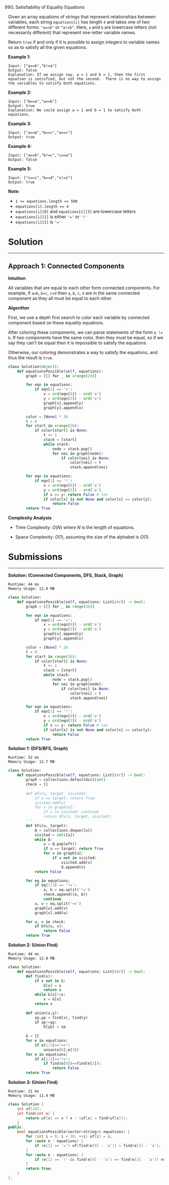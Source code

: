 990. Satisfiability of Equality Equations

Given an array equations of strings that represent relationships between variables, each string `equations[i]` has length `4` and takes one of two different forms: `"a==b"` or `"a!=b"`.  Here, `a` and `b` are lowercase letters (not necessarily different) that represent one-letter variable names.

Return `true` if and only if it is possible to assign integers to variable names so as to satisfy all the given equations.

 

**Example 1:**
```
Input: ["a==b","b!=a"]
Output: false
Explanation: If we assign say, a = 1 and b = 1, then the first equation is satisfied, but not the second.  There is no way to assign the variables to satisfy both equations.
```

**Example 2:**
```
Input: ["b==a","a==b"]
Output: true
Explanation: We could assign a = 1 and b = 1 to satisfy both equations.
```

**Example 3:**
```
Input: ["a==b","b==c","a==c"]
Output: true
```

**Example 4:**
```
Input: ["a==b","b!=c","c==a"]
Output: false
```

**Example 5:**
```
Input: ["c==c","b==d","x!=z"]
Output: true
```

**Note:**

* `1 <= equations.length <= 500`
* `equations[i].length == 4`
* `equations[i][0]` and `equations[i][3]` are lowercase letters
* `equations[i][1]` is either `'='` or `'!'`
* `equations[i][2]` is `'='`

# Solution
---
## Approach 1: Connected Components
**Intuition**

All variables that are equal to each other form connected components. For example, if `a=b`, `b=c`, `c=d` then `a`, `b`, `c`, `d` are in the same connected component as they all must be equal to each other.

**Algorithm**

First, we use a depth first search to color each variable by connected component based on these equality equations.

After coloring these components, we can parse statements of the form `a != b`. If two components have the same color, then they must be equal, so if we say they can't be equal then it is impossible to satisfy the equations.

Otherwise, our coloring demonstrates a way to satisfy the equations, and thus the result is `true`.

```python
class Solution(object):
    def equationsPossible(self, equations):
        graph = [[] for _ in xrange(26)]

        for eqn in equations:
            if eqn[1] == '=':
                x = ord(eqn[0]) - ord('a')
                y = ord(eqn[3]) - ord('a')
                graph[x].append(y)
                graph[y].append(x)

        color = [None] * 26
        t = 0
        for start in xrange(26):
            if color[start] is None:
                t += 1
                stack = [start]
                while stack:
                    node = stack.pop()
                    for nei in graph[node]:
                        if color[nei] is None:
                            color[nei] = t
                            stack.append(nei)

        for eqn in equations:
            if eqn[1] == '!':
                x = ord(eqn[0]) - ord('a')
                y = ord(eqn[3]) - ord('a')
                if x == y: return False # lee
                if color[x] is not None and color[x] == color[y]:
                    return False
        return True
```

**Complexity Analysis**

* Time Complexity: $O(N)$ where $N$ is the length of equations.

* Space Complexity: $O(1)$, assuming the size of the alphabet is $O(1)$.

# Submissions
---
**Solution: (Connected Components, DFS, Stack, Graph)**
```
Runtime: 44 ms
Memory Usage: 12.9 MB
```
```python
class Solution:
    def equationsPossible(self, equations: List[str]) -> bool:
        graph = [[] for _ in range(26)]

        for eqn in equations:
            if eqn[1] == '=':
                x = ord(eqn[0]) - ord('a')
                y = ord(eqn[3]) - ord('a')
                graph[x].append(y)
                graph[y].append(x)

        color = [None] * 26
        t = 0
        for start in range(26):
            if color[start] is None:
                t += 1
                stack = [start]
                while stack:
                    node = stack.pop()
                    for nei in graph[node]:
                        if color[nei] is None:
                            color[nei] = t
                            stack.append(nei)

        for eqn in equations:
            if eqn[1] == '!':
                x = ord(eqn[0]) - ord('a')
                y = ord(eqn[3]) - ord('a')
                if x == y: return False # lee
                if color[x] is not None and color[x] == color[y]:
                    return False
        return True
```

**Solution 1: (DFS/BFS, Graph)**
```
Runtime: 52 ms
Memory Usage: 12.7 MB
```
```python
class Solution:
    def equationsPossible(self, equations: List[str]) -> bool:
        graph = collections.defaultdict(set)
        check = []
        '''
        def dfs(u, target, visited):
            if u == target: return True
            visited.add(u)
            for v in graph[u]:
                if v in visited: continue
                return dfs(v, target, visited):
        '''
        def bfs(u, target):
            Q = collections.deque([u])
            visited = set([u])
            while Q:
                u = Q.popleft()
                if u == target: return True
                for v in graph[u]:
                    if v not in visited:
                        visited.add(v)
                        Q.append(v)
            return False

        for eq in equations:
            if eq[1:3] == '!=':
                a, b = eq.split('!=')
                check.append((a, b))
                continue
            u, v = eq.split('==')
            graph[u].add(v)
            graph[v].add(u)

        for u, v in check:
            if bfs(u, v):
                return False
        return True
```

**Solution 2: (Union FInd)**
```
Runtime: 44 ms
Memory Usage: 12.8 MB
```
```python
class Solution:
    def equationsPossible(self, equations: List[str]) -> bool:
        def find(x):
            if x not in G:
                G[x] = x
                return x
            while G[x]!=x:
                x = G[x]
            return x
        
        def union(x,y):
            xp,yp = find(x), find(y)
            if xp!=yp:
                G[yp] = xp
        
        G = {}
        for e in equations:
            if e[1:3]=="==":
                union(e[0],e[3])
        for e in equations:
            if e[1:3]=="!=":
                if find(e[0])==find(e[3]):
                    return False
        return True
```

**Solution 3: (Union Find)**
```
Runtime: 21 ms
Memory Usage: 11.4 MB
```
```c++
class Solution {
    int uf[26];
    int find(int x) {
        return uf[x] == x ? x : (uf[x] = find(uf[x]));
    }
public:
    bool equationsPossible(vector<string>& equations) {
        for (int i = 0; i < 26; ++i) uf[i] = i;
        for (auto e : equations) {
            if (e[1] == '=') uf[find(e[0] - 'a')] = find(e[3] - 'a'); 
        }
        for (auto e : equations) {
            if (e[1] == '!' && find(e[0] - 'a') == find(e[3] - 'a')) return false;
        }
        return true;
    }
};
```
